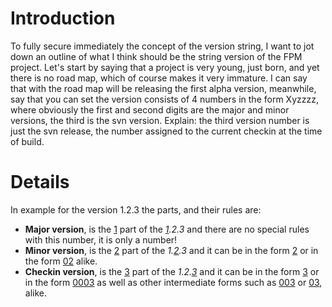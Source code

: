 # Introduction #

To fully secure immediately the concept of the version string, I want to jot down an outline of what I think should be the string version of the FPM project.
Let's start by saying that a project is very young, just born, and yet there is no road map, which of course makes it very immature. I can say that with the road map will be releasing the first alpha version, meanwhile, say that you can set the version consists of 4 numbers in the form Xyzzzz, where obviously the first and second digits are the major and minor versions, the third is the svn version.
Explain: the third version number is just the svn release, the number assigned to the current checkin at the time of build.

# Details #
In example for the version 1.2.3 the parts, and their rules are:

  * **Major version**, is the [1](1.md) part of the _[1](1.md).2.3_ and there are no special rules with this number, it is only a number!
  * **Minor version**, is the [2](2.md) part of the _1.[2](2.md).3_ and it can be in the form [2](2.md) or in the form [02](02.md) alike.
  * **Checkin version**, is the [3](3.md) part of the _1.2.[3](3.md)_ and it can be in the form [3](3.md) or in the form [0003](0003.md) as well as other intermediate forms such as [003](003.md) or [03](03.md), alike.